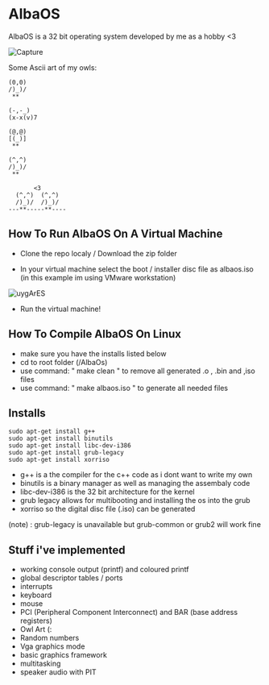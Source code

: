 # AlbaOS #
AlbaOS is a 32 bit operating system developed by me as a hobby <3


![Capture](https://github.com/CamH04/AlbaOS/assets/104907445/1fe59130-dfef-43ba-aa56-82f03429d57f)



Some Ascii art of my owls: 
```                
(0,0)
/)_)/
 **

(-,-_)
(x-x(v)7

(@,@)
[(_)]
 **

(^,^)
/)_)/
 **

       <3
  (^,^)  (^,^)
  /)_)/  /)_)/
---**-----**----
```

## How To Run AlbaOS On A Virtual Machine

+ Clone the repo localy / Download the zip folder

+ In your virtual machine select the boot / installer disc file as albaos.iso (in this example im using VMware workstation)

![uygArES](https://github.com/CamH04/AlbaOS/assets/104907445/1d880cb5-9830-4ff1-b29e-3e346baa0a31)


+ Run the virtual machine!

## How To Compile AlbaOS On Linux
+ make sure you have the installs listed below
+ cd to root folder (/AlbaOs)
+ use command: " make clean " to remove all generated .o , .bin and ,iso files
+ use command: " make albaos.iso " to generate all needed files



## Installs

```
sudo apt-get install g++
sudo apt-get install binutils
sudo apt-get install libc-dev-i386
sudo apt-get install grub-legacy
sudo apt-get install xorriso

```

+ g++ is a the compiler for the c++ code as i dont want to write my own
+ binutils is a binary manager as well as managing the assembaly code
+ libc-dev-i386 is the 32 bit architecture for the kernel
+ grub legacy allows for multibooting and installing the os into the grub
+ xorriso so the digital disc file (.iso) can be generated

(note) : grub-legacy is unavailable but grub-common or grub2 will work fine


## Stuff i've implemented 
+ working console output (printf) and coloured printf
+ global descriptor tables / ports
+ interrupts
+ keyboard
+ mouse
+ PCI (Peripheral Component Interconnect) and BAR (base address registers) 
+ Owl Art (:
+ Random numbers
+ Vga graphics mode
+ basic graphics framework
+ multitasking
+ speaker audio with PIT
